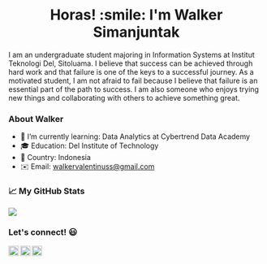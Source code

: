 <h1 align="center"><b><strong>Horas! :smile: I'm Walker Simanjuntak </strong></b></h1>

I am an undergraduate student majoring in Information Systems at Institut Teknologi Del, Sitoluama. I believe that success can be achieved through hard work and that failure is one of the keys to a successful journey. As a motivated student, I am not afraid to fail because I believe that failure is an essential part of the path to success. I am also someone who enjoys trying new things and collaborating with others to achieve something great.

### About Walker

- 🌱 I’m currently learning: Data Analytics at Cybertrend Data Academy
- 🎓 Education: Del Institute of Technology
- 📍 Country: Indonesia
- ✉️ Email: walkervalentinuss@gmail.com

### 📈 My GitHub Stats
<div class="myDiv">
  <a href="https://github.com/walkervalentinuss/walkervalentinuss">
    <img align="center" src="https://github-readme-stats.vercel.app/api?username=walkervalentinuss&hide=issues&show_icons=true&title_color=7393B3&icon_color=7393B3"   />
  </a>
</div>

### Let's connect! 😃
<a href="https://linkedin.com/walker-v-simanjuntak">
  <img align="left" alt="Walker's Linkedin" width="20px" src="https://simpleicons.now.sh/linkedin/495f7e" />
</a>
<a href="https://www.instagram.com/walkervalentinuss/">
  <img align="left" alt="Walker's Instagram" width="20px" src="https://simpleicons.now.sh/instagram/495f7e" />
</a>
<a href="https://www.gmail.com/walkervalentinuss/">
  <img align="left" alt="Walker's Email" width="20px" src="https://simpleicons.now.sh/gmail/495f7e" />
</a>
